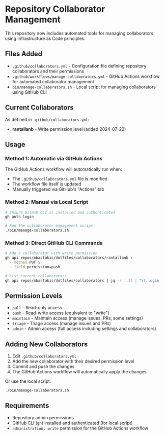 # Repository Collaborator Management

This repository now includes automated tools for managing collaborators using Infrastructure as Code principles.

## Files Added

- `.github/collaborators.yml` - Configuration file defining repository collaborators and their permissions
- `.github/workflows/manage-collaborators.yml` - GitHub Actions workflow for automated collaborator management
- `bin/manage-collaborators.sh` - Local script for managing collaborators using GitHub CLI

## Current Collaborators

As defined in `.github/collaborators.yml`:

- **rantallanb** - Write permission level (added 2024-07-22)

## Usage

### Method 1: Automatic via GitHub Actions

The GitHub Actions workflow will automatically run when:
- The `.github/collaborators.yml` file is modified
- The workflow file itself is updated
- Manually triggered via GitHub's "Actions" tab

### Method 2: Manual via Local Script

```bash
# Ensure GitHub CLI is installed and authenticated
gh auth login

# Run the collaborator management script
./bin/manage-collaborators.sh
```

### Method 3: Direct GitHub CLI Commands

```bash
# Add a collaborator with write permission
gh api repos/mbastakis/dotfiles/collaborators/rantallanb \
  --method PUT \
  --field permission=push

# List current collaborators
gh api repos/mbastakis/dotfiles/collaborators | jq -r '.[] | "\(.login) - \(.permissions | to_entries | map(select(.value == true)) | map(.key) | join(", "))"'
```

## Permission Levels

- `pull` - Read-only access
- `push` - Read-write access (equivalent to "write")
- `maintain` - Maintain access (manage issues, PRs, some settings)
- `triage` - Triage access (manage issues and PRs)
- `admin` - Admin access (full access including settings and collaborators)

## Adding New Collaborators

1. Edit `.github/collaborators.yml`
2. Add the new collaborator with their desired permission level
3. Commit and push the changes
4. The GitHub Actions workflow will automatically apply the changes

Or use the local script:

```bash
./bin/manage-collaborators.sh
```

## Requirements

- Repository admin permissions
- GitHub CLI (`gh`) installed and authenticated (for local script)
- `administration: write` permission for the GitHub Actions workflow